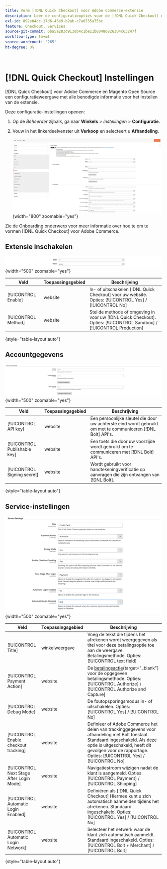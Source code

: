 ```yaml
---
title: Vorm [!DNL Quick Checkout] voor Adobe Commerce-extensie
description: Leer de configuratieopties voor de [!DNL Quick Checkout] en hoe u de extensie met succes aan boord kunt instellen.
exl-id: 892e04dc-17d6-45e9-b2ab-c7a0735a75bc
feature: Checkout, Services
source-git-commit: 6ba5a283d9138b4c1be11b80486826304c63247f
workflow-type: tm+mt
source-wordcount: '265'
ht-degree: 0%

---
```


# [!DNL Quick Checkout] Instellingen

[!DNL Quick Checkout] voor Adobe Commerce en Magento Open Source een configuratieweergave met alle benodigde informatie voor het instellen van de extensie.

Deze configuratie-instellingen openen:

1. Op de _Beheerder_ zijbalk, ga naar **Winkels** > _Instellingen_ > **Configuratie**.
1. Vouw in het linkerdeelvenster uit **Verkoop** en selecteert u **Afhandeling**.

   ![Snelle afhandeling](assets/config-new-logo-view.png){width="800" zoomable="yes"}

Zie de [Onboarding](../quick-checkout/onboarding.md) onderwerp voor meer informatie over hoe te om te vormen [!DNL Quick Checkout] voor Adobe Commerce.

## Extensie inschakelen

![Snelle afhandeling](assets/enable-method.png){width="500" zoomable="yes"}

| Veld | Toepassingsgebied | Beschrijving |
|---|---|---|
| [!UICONTROL Enable] | website | In- of uitschakelen [!DNL Quick Checkout] voor uw website. Opties: [!UICONTROL Yes] / [!UICONTROL No] |
| [!UICONTROL Method] | website | Stel de methode of omgeving in voor uw [!DNL Quick Checkout]. Opties: [!UICONTROL Sandbox] / [!UICONTROL Production] |

{style="table-layout:auto"}

## Accountgegevens

![Snelle afhandeling](assets/account-creds.png){width="500" zoomable="yes"}

| Veld | Toepassingsgebied | Beschrijving |
|---|---|---|
| [!UICONTROL API key] | website | Een persoonlijke sleutel die door uw achterste eind wordt gebruikt om met te communiceren [!DNL Bolt] API&#39;s. |
| [!UICONTROL Publishable key] | website | Een toets die door uw voorzijde wordt gebruikt om te communiceren met [!DNL Bolt] API&#39;s. |
| [!UICONTROL Signing secret] | website | Wordt gebruikt voor handtekeningverificatie op aanvragen die zijn ontvangen van [!DNL Bolt]. |

{style="table-layout:auto"}

## Service-instellingen

![Snelle afhandeling](assets/service-settings.png){width="500" zoomable="yes"}

| Veld | Toepassingsgebied | Beschrijving |
|---|---|---|
| [!UICONTROL Title] | winkelweergave | Voeg de tekst die tijdens het afrekenen wordt weergegeven als titel voor deze betalingsoptie toe aan de weergave Betalingsmethode. Opties: [!UICONTROL text field] |
| [!UICONTROL Payment Action] | website | De [betalingsactie](https://docs.magento.com/user-guide/configuration/sales/payment-methods.html#payment-actions){target="_blank"} voor de opgegeven betalingsmethode. Opties: [!UICONTROL Authorize] / [!UICONTROL Authorize and Capture] |
| [!UICONTROL Debug Mode] | website | De foutopsporingsmodus in- of uitschakelen. Opties: [!UICONTROL Yes] / [!UICONTROL No] |
| [!UICONTROL Enable checkout tracking] | website | Definieer of Adobe Commerce het delen van trackinggegevens voor afhandeling met Bolt toestaat. Standaard ingeschakeld. Als deze optie is uitgeschakeld, heeft dit gevolgen voor de rapportage. Opties: [!UICONTROL Yes] / [!UICONTROL No] |
| [!UICONTROL Next Stage After Login Mode] | website | Navigatiestroom wijzigen nadat de klant is aangemeld. Opties: [!UICONTROL Payment] / [!UICONTROL Shipping] |
| [!UICONTROL Automatic Login Enabled] | website | Definiëren als [!DNL Quick Checkout] Hiermee kunt u zich automatisch aanmelden tijdens het afrekenen. Standaard ingeschakeld. Opties: [!UICONTROL Yes] / [!UICONTROL No] |
| [!UICONTROL Automatic Login Network] | website | Selecteer het netwerk waar de klant zich automatisch aanmeldt. Standaard ingeschakeld. Opties: [!UICONTROL Bolt + Merchant] / [!UICONTROL Bolt] |

{style="table-layout:auto"}
